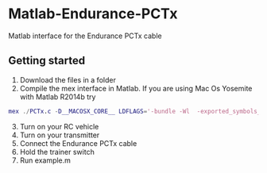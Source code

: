 # Matlab-Endurance-PCTx
Matlab interface for the Endurance PCTx cable

## Getting started
1. Download the files in a folder
2. Compile the mex interface in Matlab. If you are using Mac Os Yosemite with Matlab R2014b try
``` matlab
mex ./PCTx.c -D__MACOSX_CORE__ LDFLAGS='-bundle -Wl  -exported_symbols_list /Applications/MATLAB_R2014b.app/extern/lib/maci64/mexFunction.map -framework IOKit -framework CoreFoundation'
```
3. Turn on your RC vehicle
4. Turn on your transmitter
5. Connect the Endurance PCTx cable
6. Hold the trainer switch
7. Run example.m
